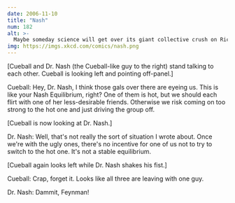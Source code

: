 ```yaml
---
date: 2006-11-10
title: "Nash"
num: 182
alt: >-
  Maybe someday science will get over its giant collective crush on Richard Feynman. But I doubt it!
img: https://imgs.xkcd.com/comics/nash.png
---
```

[Cueball and Dr. Nash (the Cueball-like guy to the right) stand talking to each other. Cueball is looking left and pointing off-panel.]

Cueball: Hey, Dr. Nash, I think those gals over there are eyeing us. This is like your Nash Equilibrium, right? One of them is hot, but we should each flirt with one of her less-desirable friends. Otherwise we risk coming on too strong to the hot one and just driving the group off.

[Cueball is now looking at Dr. Nash.]

Dr. Nash: Well, that's not really the sort of situation I wrote about. Once we're with the ugly ones, there's no incentive for one of us not to try to switch to the hot one. It's not a stable equilibrium.

[Cueball again looks left while Dr. Nash shakes his fist.]

Cueball: Crap, forget it. Looks like all three are leaving with one guy.

Dr. Nash: Dammit, Feynman!